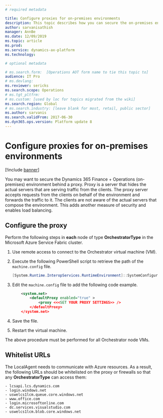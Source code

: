```yaml
---
# required metadata

title: Configure proxies for on-premises environments
description: This topic describes how you can secure the on-premises environment behind a proxy.
author: sarvanisathish
manager: AnnBe
ms.date: 12/09/2019
ms.topic: article
ms.prod: 
ms.service: dynamics-ax-platform
ms.technology: 

# optional metadata

# ms.search.form:  [Operations AOT form name to tie this topic to]
audience: IT Pro
# ms.devlang: 
ms.reviewer: sericks
ms.search.scope: Operations
# ms.tgt_pltfrm: 
# ms.custom: [used by loc for topics migrated from the wiki]
ms.search.region: Global 
# ms.search.industry: [leave blank for most, retail, public sector]
ms.author: sarvanis
ms.search.validFrom: 2017-06-30 
ms.dyn365.ops.version: Platform update 8 
---
```


# Configure proxies for on-premises environments

[!include [banner](../includes/banner.md)]

You may want to secure the Dynamics 365 Finance + Operations (on-premises) environment behind a proxy. Proxy is a server that hides the actual servers that are serving traffic from the clients. The proxy server accepts requests from the clients on behalf of the environment and forwards the traffic to it. The clients are not aware of the actual servers that compose the environment. This adds another measure of security and enables load balancing. 

## Configure the proxy

Perform the following steps in **each** node of type **OrchestratorType** in the Microsoft Azure Service Fabric cluster.

1. Use remote access to connect to the Orchestrator virtual machine (VM).
2. Execute the following PowerShell script to retrieve the path of the ```machine.config``` file.

	```Powershell
	[System.Runtime.InteropServices.RuntimeEnvironment]::SystemConfigurationFile
	```

3. Edit the ```machine.config``` file to add the following code example.

	```XML
		<system.net>
			<defaultProxy enabled="true" >
				<proxy <<<SET YOUR PROXY SETTINGS>> />
	   	 	</defaultProxy>
    	</system.net>
	```

4. Save the file.
5. Restart the virtual machine.

The above procedure must be performed for all Orchestrator node VMs.

## Whitelist URLs

The LocalAgent needs to communicate with Azure resources. As a result, the following URLs should be whitelisted on the proxy or firewalls so that any **OrchestratorType** can access them:
```
- lcsapi.lcs.dynamics.com
- login.windows.net
- uswelcs1lcm.queue.core.windows.net
- www.office.com
- login.microsoftonline.com
- dc.services.visualstudio.com
- uswelcs1lcm.blob.core.windows.net
```
